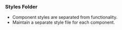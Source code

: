### Styles Folder
* Component styles are separated from functionality.
* Maintain a separate style file for each component.

